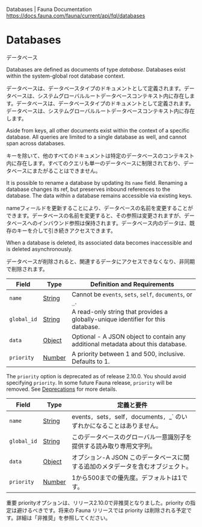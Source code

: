 Databases | Fauna Documentation
https://docs.fauna.com/fauna/current/api/fql/databases

# Databases

データベース

Databases are defined as documents of type _database_. Databases exist within the system-global root database context.

データベースは、データベースタイプのドキュメントとして定義されます。データベースは、システムグローバルルートデータベースコンテキスト内に存在します。データベースは、データベースタイプのドキュメントとして定義されます。データベースは、システムグローバルルートデータベースコンテキスト内に存在します。

Aside from keys, all other documents exist within the context of a specific database. All queries are limited to a single database as well, and cannot span across databases.

キーを除いて、他のすべてのドキュメントは特定のデータベースのコンテキスト内に存在します。すべてのクエリも単一のデータベースに制限されており、データベースにまたがることはできません。

It is possible to rename a database by updating its `name` field. Renaming a database changes its ref, but preserves inbound references to the database. The data within a database remains accessible via existing keys.

nameフィールドを更新することにより、データベースの名前を変更することができます。データベースの名前を変更すると、その参照は変更されますが、データベースへのインバウンド参照は保持されます。データベース内のデータは、既存のキーを介して引き続きアクセスできます。

When a database is deleted, its associated data becomes inaccessible and is deleted asynchronously.

データベースが削除されると、関連するデータにアクセスできなくなり、非同期で削除されます。

|Field|Type|Definition and Requirements|
|--|--|--|
|`name`|[String](https://docs.fauna.com/fauna/current/api/fql/types#string)|Cannot be `events`, `sets`, `self`, `documents`, or `_`.|
|`global_id`|[String](https://docs.fauna.com/fauna/current/api/fql/types#string)|A read-only string that provides a globally-unique identifier for this database.|
|`data`|[Object](https://docs.fauna.com/fauna/current/api/fql/types#object)|Optional - A JSON object to contain any additional metadata about this database.|
|`priority`|[Number](https://docs.fauna.com/fauna/current/api/fql/types#number)|A priority between 1 and 500, inclusive. Defaults to 1.|

The `priority` option is deprecated as of release 2.10.0. You should avoid specifying `priority`. In some future Fauna release, `priority` will be removed. See [Deprecations](https://docs.fauna.com/fauna/current/api/fql/deprecations#priority) for more details.

|Field|Type|定義と要件|
|--|--|--|
|`name`|[String](https://docs.fauna.com/fauna/current/api/fql/types#string)|events`, `sets`, `self`, `documents`, `_` のいずれかになることはありません。|
|`global_id`|[String](https://docs.fauna.com/fauna/current/api/fql/types#string)|このデータベースのグローバル一意識別子を提供する読み取り専用文字列。|
|`data`|[Object](https://docs.fauna.com/fauna/current/api/fql/types#object)|オプション-A JSON このデータベースに関する追加のメタデータを含むオブジェクト。|
|`priority`|[Number](https://docs.fauna.com/fauna/current/api/fql/types#number)|1から500までの優先度。デフォルトは1です。|

重要
priorityオプションは、リリース2.10.0で非推奨となりました。priority の指定は避けるべきです。将来の Fauna リリースでは priority は削除される予定です。詳細は「非推奨」を参照してください。


